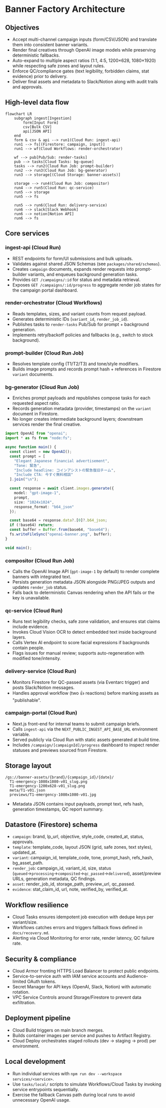 # Banner Factory Architecture

## Objectives
- Accept multi-channel campaign inputs (form/CSV/JSON) and translate them into consistent banner variants.
- Render final creatives through OpenAI image models while preserving deterministic fallbacks.
- Auto-expand to multiple aspect ratios (1:1, 4:5, 1200×628, 1080×1920) while respecting safe zones and layout rules.
- Enforce QC/compliance gates (text legibility, forbidden claims, stat evidence) prior to delivery.
- Deliver final assets and metadata to Slack/Notion along with audit trails and approvals.

## High-level data flow

```mermaid
flowchart LR
    subgraph ingest[Ingestion]
        form[Input Form]
        csv[Bulk CSV]
        api[JSON API]
    end
    form & csv & api --> run1(Cloud Run: ingest-api)
    run1 --> fs[(Firestore: campaign, input)]
    run1 --> wf(Cloud Workflows: render-orchestrator)

    wf --> pub[Pub/Sub: render-tasks]
    pub --> tasks[Cloud Tasks: bg-queue]
    tasks --> run2(Cloud Run Job: prompt-builder)
    run2 --> run3(Cloud Run Job: bg-generator)
    run3 --> storage[(Cloud Storage: banner-assets)]

    storage --> run4(Cloud Run Job: compositor)
    run4 --> run5(Cloud Run: qc-service)
    run5 --> storage
    run5 --> fs

    run5 --> run6(Cloud Run: delivery-service)
    run6 --> slack[Slack Webhook]
    run6 --> notion[Notion API]
    run6 --> fs
```

## Core services

### ingest-api (Cloud Run)
- REST endpoints for form/UI submissions and bulk uploads.
- Validates against shared JSON Schemas (see `packages/shared/schemas`).
- Creates `campaign` documents, expands render requests into prompt-builder variants, and enqueues background generation tasks.
- Provides `GET /campaigns/:id` for status and metadata retrieval.
- Exposes `GET /campaigns/:id/progress` to aggregate render job states for the campaign portal dashboard.

### render-orchestrator (Cloud Workflows)
- Reads templates, sizes, and variant counts from request payload.
- Generates deterministic IDs (`variant_id`, `render_job_id`).
- Publishes tasks to `render-tasks` Pub/Sub for prompt + background generation.
- Implements retry/backoff policies and fallbacks (e.g., switch to stock background).

### prompt-builder (Cloud Run Job)
- Resolves template config (T1/T2/T3) and tone/style modifiers.
- Builds image prompts and records prompt hash + references in Firestore `variant` documents.

### bg-generator (Cloud Run Job)
- Enriches prompt payloads and republishes compose tasks for each requested aspect ratio.
- Records generation metadata (provider, timestamps) on the `variant` document in Firestore.
- No longer creates intermediate background layers; downstream services render the final creative.

```ts
import OpenAI from "openai";
import * as fs from "node:fs";

async function main() {
  const client = new OpenAI();
  const prompt = [
    "Elegant Japanese financial advertisement",
    "Tone: 緊急",
    "Include headline: コインアシストの緊急復旧チーム",
    "Include CTA: 今すぐ無料相談"
  ].join("\n");

  const response = await client.images.generate({
    model: "gpt-image-1",
    prompt,
    size: "1024x1024",
    response_format: "b64_json"
  });

  const base64 = response.data?.[0]?.b64_json;
  if (!base64) return;
  const buffer = Buffer.from(base64, "base64");
  fs.writeFileSync("openai-banner.png", buffer);
}

void main();
```

### compositor (Cloud Run Job)
- Calls the OpenAI Image API (`gpt-image-1` by default) to render complete banners with integrated text.
- Persists generation metadata JSON alongside PNG/JPEG outputs and updates `render_job` status.
- Falls back to deterministic Canvas rendering when the API fails or the key is unavailable.

### qc-service (Cloud Run)
- Runs text legibility checks, safe zone validation, and ensures stat claims include evidence.
- Invokes Cloud Vision OCR to detect embedded text inside background layers.
- Calls Vertex AI endpoint to score facial expressions if backgrounds contain people.
- Flags issues for manual review; supports auto-regeneration with modified tone/intensity.

### delivery-service (Cloud Run)
- Monitors Firestore for QC-passed assets (via Eventarc trigger) and posts Slack/Notion messages.
- Handles approval workflow (two :+1: reactions) before marking assets as "publishable".

### campaign-portal (Cloud Run)
- Next.js front-end for internal teams to submit campaign briefs.
- Calls `ingest-api` via the `NEXT_PUBLIC_INGEST_API_BASE_URL` environment variable.
- Served publicly via Cloud Run with static assets generated at build time.
- Includes `/campaign/[campaignId]/progress` dashboard to inspect render statuses and previews sourced from Firestore.

## Storage layout
```
/gs://banner-assets/{brand}/{campaign_id}/{date}/
  T1-emergency-1080x1080-v01_slug.png
  T1-emergency-1200x628-v01_slug.png
  meta/T1-v01.json
  previews/T1-emergency-1080x1080-v01.jpg
```
- Metadata JSON contains input payloads, prompt text, refs hash, generation timestamps, QC report summary.

## Datastore (Firestore) schema
- `campaign`: brand, lp_url, objective, style_code, created_at, status, approvals.
- `template`: template_code, layout JSON (grid, safe zones, text styles), updated_at.
- `variant`: campaign_id, template_code, tone, prompt_hash, refs_hash, bg_asset_path.
- `render_job`: campaign_id, variant_id, size, status (`queued`→`processing`→`composited`→`qc_passed`→`delivered`), asset/preview URLs, generation metadata, QC findings.
- `asset`: render_job_id, storage_path, preview_url, qc_passed.
- `evidence`: stat_claim_id, url, note, verified_by, verified_at.

## Workflow resilience
- Cloud Tasks ensures idempotent job execution with dedupe keys per variant/size.
- Workflows catches errors and triggers fallback flows defined in `docs/recovery.md`.
- Alerting via Cloud Monitoring for error rate, render latency, QC failure rate.

## Security & compliance
- Cloud Armor fronting HTTPS Load Balancer to protect public endpoints.
- Service-to-service auth with IAM service accounts and Audience-limited OAuth tokens.
- Secret Manager for API keys (OpenAI, Slack, Notion) with automatic rotation.
- VPC Service Controls around Storage/Firestore to prevent data exfiltration.

## Deployment pipeline
- Cloud Build triggers on main branch merges.
- Builds container images per service and pushes to Artifact Registry.
- Cloud Deploy orchestrates staged rollouts (dev → staging → prod) per environment.

## Local development
- Run individual services with `npm run dev --workspace services/<service>`.
- Use `tasks/local/` scripts to simulate Workflows/Cloud Tasks by invoking service entrypoints sequentially.
- Exercise the fallback Canvas path during local runs to avoid unnecessary OpenAI usage.
